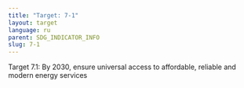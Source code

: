 ```yaml
---
title: "Target: 7-1"
layout: target
language: ru
parent: SDG_INDICATOR_INFO
slug: 7-1
---
```

Target 7.1: By 2030, ensure universal access to affordable, reliable and modern energy services